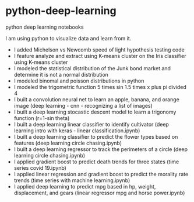 # python-deep-learning
python deep learning notebooks

I am using python to visualize data and learn from it.

* I added Michelson vs Newcomb speed of light hypothesis testing code
* I feature analyze and extract using K-means cluster on the Iris classifier using K-means cluster
* I modeled the statistical distribution of the Junk bond market and determine it is not a normal distribution
* I modeled binomal and poisson distributions in python
* I modeled the trigometric function 5 times sin 1.5 times x plus pi divided 4
* I built a convolution neural net to learn an apple, banana, and orange image (deep learning - cnn - recognizing a list of images) 
* I built a deep learning stocastic descent model to learn a trigonomy function (r=1-sin theta)
* I built a deep learning linear classifier to identify cultivator (deep learning intro with keras - linear classification.ipynb)
* I built a deep learning classifier to predict the flower types based on features (deep learning circle chasing.ipynb)
* I built a deep learning regressor to track the perimeters of a circle (deep learning circle chasing.ipynb)
* I applied gradient boost to predict death trends for three states (time series covid 19.ipynb)
* I applied linear regression and gradient boost to predict the morality rate trends (time series with machine learning.ipynb)
* I applied deep learning to predict mpg based in hp, weight, displacement, and gears (linear regressor mpg and horse power.ipynb)


